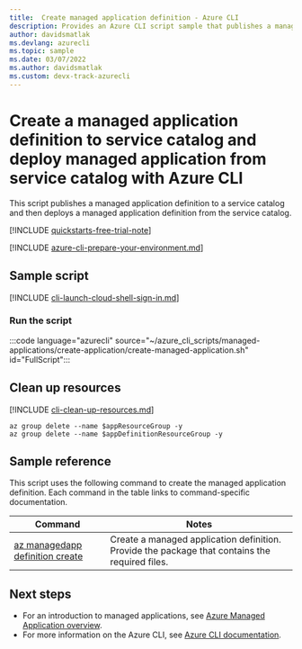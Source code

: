 ```yaml
---
title:  Create managed application definition - Azure CLI
description: Provides an Azure CLI script sample that publishes a managed application definition to a service catalog and then deploys a managed application definition from the service catalog.
author: davidsmatlak
ms.devlang: azurecli
ms.topic: sample
ms.date: 03/07/2022
ms.author: davidsmatlak 
ms.custom: devx-track-azurecli
---
```


# Create a managed application definition to service catalog and deploy managed application from service catalog with Azure CLI

This script publishes a managed application definition to a service catalog and then deploys a managed application definition from the service catalog.

[!INCLUDE [quickstarts-free-trial-note](../../../../includes/quickstarts-free-trial-note.md)]

[!INCLUDE [azure-cli-prepare-your-environment.md](../../../../includes/azure-cli-prepare-your-environment.md)]

## Sample script

[!INCLUDE [cli-launch-cloud-shell-sign-in.md](../../../../includes/cli-launch-cloud-shell-sign-in.md)]

### Run the script

:::code language="azurecli" source="~/azure_cli_scripts/managed-applications/create-application/create-managed-application.sh" id="FullScript":::

## Clean up resources

[!INCLUDE [cli-clean-up-resources.md](../../../../includes/cli-clean-up-resources.md)]

```azurecli
az group delete --name $appResourceGroup -y
az group delete --name $appDefinitionResourceGroup -y
```

## Sample reference

This script uses the following command to create the managed application definition. Each command in the table links to command-specific documentation.

| Command | Notes |
|---|---|
| [az managedapp definition create](/cli/azure/managedapp/definition#az-managedapp-definition-create) | Create a managed application definition. Provide the package that contains the required files. |

## Next steps

* For an introduction to managed applications, see [Azure Managed Application overview](../overview.md).
* For more information on the Azure CLI, see [Azure CLI documentation](/cli/azure).
